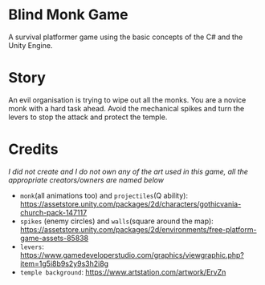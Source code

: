 # Blind Monk Game
A survival platformer game using the basic concepts of the C# and the Unity Engine.

# Story
An evil organisation is trying to wipe out all the monks. You are a novice monk with a hard task ahead. Avoid the mechanical spikes and turn the levers to stop the attack and protect the temple.

# Credits
*I did not create and I do not own any of the art used in this game, all the appropriate creators/owners are named below*
* `monk`(all animations too) and `projectiles`(Q ability): https://assetstore.unity.com/packages/2d/characters/gothicvania-church-pack-147117
* `spikes` (enemy circles) and `walls`(square around the map): https://assetstore.unity.com/packages/2d/environments/free-platform-game-assets-85838
* `levers`: https://www.gamedeveloperstudio.com/graphics/viewgraphic.php?item=1g5i8b9s2y9s3h2i8g
* `temple background`: https://www.artstation.com/artwork/ErvZn
